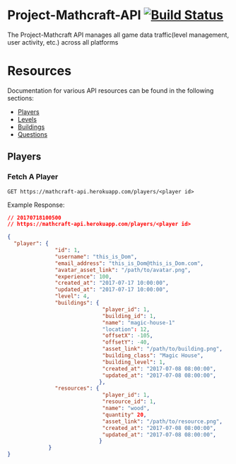 # Project-Mathcraft-API [![Build Status](https://travis-ci.org/thisisDom/project-mathcraft-api.svg?branch=master)](https://travis-ci.org/thisisDom/project-mathcraft-api)

The Project-Mathcraft API manages all game data traffic(level management, user activity, etc.) across all platforms

# Resources

Documentation for various API resources can be found in the following sections:

* [Players](#players)
* [Levels](#levels)
* [Buildings](#buildings)
* [Questions](#questions)

## Players

### Fetch A Player
```
GET https://mathcraft-api.herokuapp.com/players/<player id>
```

Example Response:
```json
// 20170718100500
// https://mathcraft-api.herokuapp.com/players/<player id>

{
  "player": {
               "id": 1,
               "username": "this_is_Dom",
               "email_address": "this_is_Dom@this_is_Dom.com",
               "avatar_asset_link": "/path/to/avatar.png",
               "experience": 100,
               "created_at": "2017-07-17 10:00:00",
               "updated_at": "2017-07-17 10:00:00",
               "level": 4,
               "buildings": {
                              "player_id": 1,
                              "building_id": 1,
                              "name": "magic-house-1"
                              "location": 12,
                              "offsetX": -105,
                              "offsetY": -40,
                              "asset_link": "/path/to/building.png",
                              "building_class": "Magic House",
                              "building_level": 1,
                              "created_at": "2017-07-08 08:00:00",
                              "updated_at": "2017-07-08 08:00:00",
                             },
               "resources": {
                              "player_id": 1,
                              "resource_id": 1, 
                              "name": "wood",
                              "quantity" 20,
                              "asset_link": "/path/to/resource.png",
                              "created_at": "2017-07-08 08:00:00",
                              "updated_at": "2017-07-08 08:00:00",
                             }
             }
}
                              
                        
